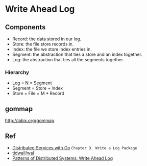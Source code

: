 # Write Ahead Log

## Components
- Record: the data stored in our log.
- Store: the file store records in.
- Index: the file we store index entries in.
- Segment: the abstraction that ties a store and an index together.
- Log: the abstraction that ties all the segments together.

### Hierarchy
- Log = N * Segment
- Segment = Store + Index
- Store = File = M * Record


## gommap
http://labix.org/gommap

## Ref
- [Distributed Services with Go](https://www.oreilly.com/library/view/distributed-services-with/9781680508376/) `Chapter 3. Write a Log Package`
- [tidwall/wal](https://github.com/tidwall/wal)
- [Patterns of Distributed Systems: Write Ahead Log](https://martinfowler.com/articles/patterns-of-distributed-systems/wal.html)